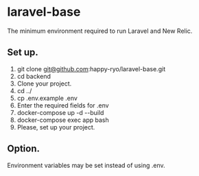 # laravel-base
The minimum environment required to run Laravel and New Relic.

## Set up.

1. git clone git@github.com:happy-ryo/laravel-base.git
2. cd backend
3. Clone your project.
4. cd ../
5. cp .env.example .env
6. Enter the required fields for .env
7. docker-compose up -d --build
8. docker-compose exec app bash
9. Please, set up your project.


## Option.

Environment variables may be set instead of using .env.